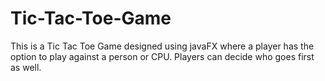 # Tic-Tac-Toe-Game
This is a Tic Tac Toe Game designed using javaFX
where a player has the option to play against a person or CPU. Players can decide who goes first as well.
